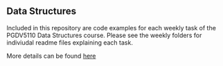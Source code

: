 ## Data Structures

Included in this repository are code examples for each weekly task of the PGDV5110 Data Structures course. Please see the weekly folders for indiviudal readme files explaining each task.

More details can be found [here](https://github.com/visualizedata/data-structures)
